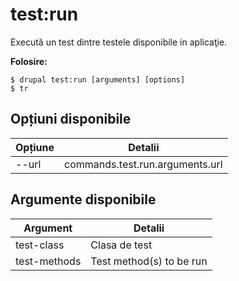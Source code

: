 # test:run
Execută un test dintre testele disponibile in aplicaţie.

**Folosire:**
```
$ drupal test:run [arguments] [options] 
$ tr  
```

## Opțiuni disponibile
Opțiune | Detalii
-------|-------------
--url | commands.test.run.arguments.url

## Argumente disponibile
Argument | Detalii
---------|-------------
test-class | Clasa de test
test-methods | Test method(s) to be run
